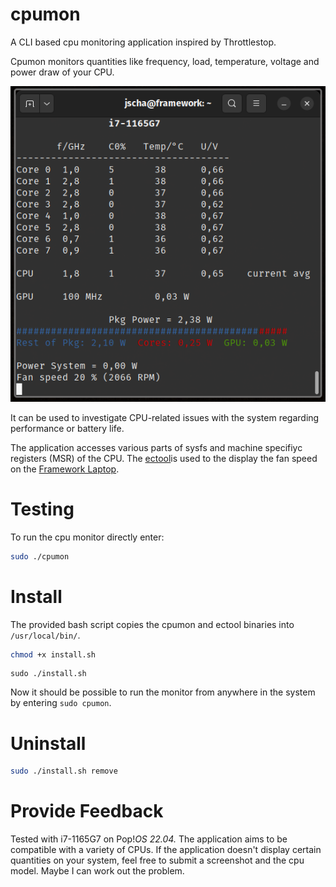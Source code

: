 # cpumon
A CLI based cpu monitoring application inspired by Throttlestop.

Cpumon monitors quantities like frequency, load, temperature, voltage and power draw of your CPU.

![cpumon](cpumon.png)

It can be used to investigate CPU-related issues with the system regarding performance or battery life.

The application accesses various parts of sysfs and machine specifiyc registers (MSR) of the CPU.
The [ectool](https://github.com/DHowett/framework-ec)is used to the display the fan speed on the [Framework Laptop](https://frame.work/us). 

# Testing

To run the cpu monitor directly enter:

```bash
sudo ./cpumon
```

# Install

The provided bash script copies the cpumon and ectool binaries into `/usr/local/bin/`.

```bash
chmod +x install.sh
```
```
sudo ./install.sh
```
Now it should be possible to run the monitor from anywhere in the system by entering `sudo cpumon`.

# Uninstall

```bash
sudo ./install.sh remove
```

# Provide Feedback

Tested with i7-1165G7 on Pop!_OS 22.04._ The application aims to be compatible with a variety of CPUs. If the application doesn't display certain quantities on your system, feel free to submit a screenshot and the cpu model. Maybe I can work out the problem.